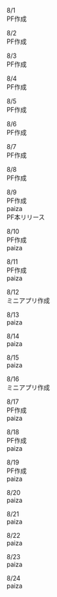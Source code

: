 8/1<br>
  PF作成<br>

8/2<br>
  PF作成<br>

8/3<br>
  PF作成<br>

8/4<br>
  PF作成<br>

8/5<br>
  PF作成<br>

8/6<br>
  PF作成<br>

8/7<br>
  PF作成<br>

8/8<br>
  PF作成<br>

8/9<br>
  PF作成<br>
  paiza<br>
  PF本リリース<br>

8/10<br>
  PF作成<br>
  paiza<br>

8/11<br>
  PF作成<br>
  paiza<br>

8/12<br>
  ミニアプリ作成<br>

8/13<br>
  paiza<br>

8/14<br>
  paiza<br>

8/15<br>
  paiza<br>

8/16<br>
  ミニアプリ作成<br>

8/17<br>
  PF作成<br>
  paiza<br>

8/18<br>
  PF作成<br>
  paiza<br>

8/19<br>
  PF作成<br>
  paiza<br>

8/20<br>
  paiza<br>

8/21<br>
  paiza<br>

8/22<br>
  paiza<br>

8/23<br>
  paiza<br>

8/24<br>
  paiza<br>
